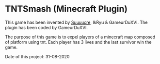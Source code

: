 # TNTSmash (Minecraft Plugin)

This game has been invented by [Suuuucre](https://twitter.com/Suuuucre), IkRyu & GameurDuXVI.
The plugin has been coded by GameurDuXVI.

The purpose of this game is to expel players of a minecraft map composed of platform using tnt.
Each player has 3 lives and the last survivor win the game.

Date of this project: 31-08-2020
